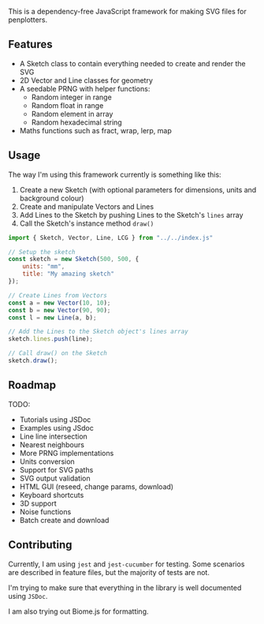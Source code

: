 This is a dependency-free JavaScript framework for making SVG files for penplotters.

## Features

- A Sketch class to contain everything needed to create and render the SVG
- 2D Vector and Line classes for geometry
- A seedable PRNG with helper functions:
    - Random integer in range
    - Random float in range
    - Random element in array
    - Random hexadecimal string
- Maths functions such as fract, wrap, lerp, map

## Usage

The way I'm using this framework currently is something like this:

1. Create a new Sketch (with optional parameters for dimensions, units and background colour)
2. Create and manipulate Vectors and Lines
3. Add Lines to the Sketch by pushing Lines to the Sketch's `lines` array
4. Call the Sketch's instance method `draw()`

```js
import { Sketch, Vector, Line, LCG } from "../../index.js"

// Setup the sketch
const sketch = new Sketch(500, 500, {
    units: "mm",
    title: "My amazing sketch"
});

// Create Lines from Vectors
const a = new Vector(10, 10);
const b = new Vector(90, 90);
const l = new Line(a, b);

// Add the Lines to the Sketch object's lines array
sketch.lines.push(line);

// Call draw() on the Sketch
sketch.draw();
```


## Roadmap

TODO:
- Tutorials using JSDoc
- Examples using JSdoc
- Line line intersection
- Nearest neighbours
- More PRNG implementations
- Units conversion
- Support for SVG paths
- SVG output validation
- HTML GUI (reseed, change params, download)
- Keyboard shortcuts
- 3D support
- Noise functions
- Batch create and download

## Contributing

Currently, I am using `jest` and `jest-cucumber` for testing. Some scenarios are described in feature files, but the majority of tests are not.

I'm trying to make sure that everything in the library is well documented using `JSDoc`.

I am also trying out Biome.js for formatting.